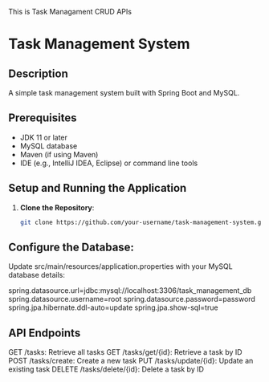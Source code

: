 This is Task Managament CRUD APIs 


# Task Management System

## Description
A simple task management system built with Spring Boot and MySQL.

## Prerequisites
- JDK 11 or later
- MySQL database
- Maven (if using Maven)
- IDE (e.g., IntelliJ IDEA, Eclipse) or command line tools

## Setup and Running the Application

1. **Clone the Repository**:
   ```sh
   git clone https://github.com/your-username/task-management-system.git

## Configure the Database:

Update src/main/resources/application.properties with your MySQL database details:

spring.datasource.url=jdbc:mysql://localhost:3306/task_management_db
spring.datasource.username=root
spring.datasource.password=password
spring.jpa.hibernate.ddl-auto=update
spring.jpa.show-sql=true

## API Endpoints

GET /tasks: Retrieve all tasks
GET /tasks/get/{id}: Retrieve a task by ID
POST /tasks/create: Create a new task
PUT /tasks/update/{id}: Update an existing task
DELETE /tasks/delete/{id}: Delete a task by ID
